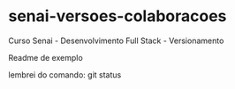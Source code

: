 # senai-versoes-colaboracoes
Curso Senai - Desenvolvimento Full Stack - Versionamento

Readme de exemplo

lembrei do comando: git status